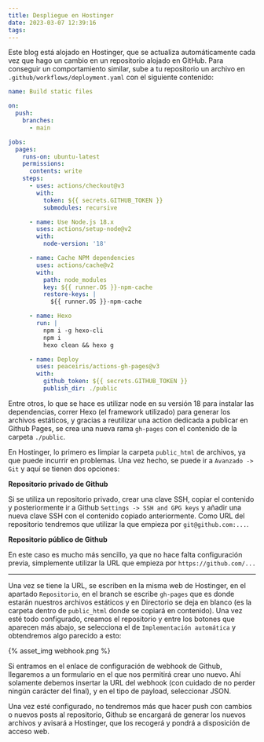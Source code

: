 ```yaml
---
title: Despliegue en Hostinger
date: 2023-03-07 12:39:16
tags:
---
```


Este blog está alojado en Hostinger, que se actualiza automáticamente cada vez que hago un cambio en un repositorio alojado en GitHub.
Para conseguir un comportamiento similar, sube a tu repositorio un archivo en `.github/workflows/deployment.yaml` con el siguiente contenido:

``` yaml
name: Build static files

on:
  push:
    branches:
      - main

jobs:
  pages:
    runs-on: ubuntu-latest
    permissions:
      contents: write
    steps:
      - uses: actions/checkout@v3
        with:
          token: ${{ secrets.GITHUB_TOKEN }}
          submodules: recursive

      - name: Use Node.js 18.x
        uses: actions/setup-node@v2
        with:
          node-version: '18'

      - name: Cache NPM dependencies
        uses: actions/cache@v2
        with:
          path: node_modules
          key: ${{ runner.OS }}-npm-cache
          restore-keys: |
            ${{ runner.OS }}-npm-cache

      - name: Hexo
        run: |
          npm i -g hexo-cli
          npm i
          hexo clean && hexo g

      - name: Deploy
        uses: peaceiris/actions-gh-pages@v3
        with:
          github_token: ${{ secrets.GITHUB_TOKEN }}
          publish_dir: ./public
```

Entre otros, lo que se hace es utilizar node en su versión 18 para instalar las dependencias, correr Hexo (el framework utilizado) para generar los archivos estáticos, y gracias a reutilizar una action dedicada a publicar en Github Pages, se crea una nueva rama `gh-pages` con el contenido de la carpeta `./public`.

En Hostinger, lo primero es limpiar la carpeta `public_html` de archivos, ya que puede incurrir en problemas. Una vez hecho, se puede ir a `Avanzado -> Git` y aquí se tienen dos opciones:

__Repositorio privado de Github__

Si se utiliza un repositorio privado, crear una clave SSH, copiar el contenido y posteriormente ir a Github `Settings -> SSH and GPG keys` y añadir una nueva clave SSH con el contenido copiado anteriormente.
Como URL del repositorio tendremos que utilizar la que empieza por `git@github.com:...`.

__Repositorio público de Github__

En este caso es mucho más sencillo, ya que no hace falta configuración previa, simplemente utilizar la URL que empieza por `https://github.com/...`

---

Una vez se tiene la URL, se escriben en la misma web de Hostinger, en el apartado `Repositorio`, en el branch se escribe `gh-pages` que es donde estarán nuestros archivos estáticos y en Directorio se deja en blanco (es la carpeta dentro de `public_html` donde se copiará en contenido). Una vez esté todo configurado, creamos el repositorio y entre los botones que aparecen más abajo, se selecciona el de `Implementación automática` y obtendremos algo parecido a esto:

{% asset_img webhook.png %}

Si entramos en el enlace de configuración de webhook de Github, llegaremos a un formulario en el que nos permitirá crear uno nuevo. Ahí solamente debemos insertar la URL del webhook (con cuidado de no perder ningún carácter del final), y en el tipo de payload, seleccionar JSON.

Una vez esté configurado, no tendremos más que hacer push con cambios o nuevos posts al repositorio, Github se encargará de generar los nuevos archivos y avisará a Hostinger, que los recogerá y pondrá a disposición de acceso web.